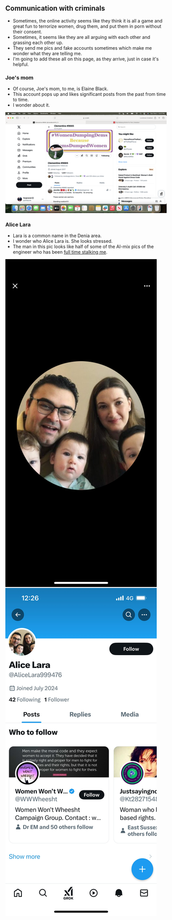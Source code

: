 ## Communication with criminals

- Sometimes, the online activity seems like they think it is all a game and great fun to terrorize women, drug them, and put them in porn without their consent.
- Sometimes, it seems like they are all arguing with each other and grassing each other up.
- They send me pics and fake accounts sometimes which make me wonder what they are telling me.
- I'm going to add these all on this page, as they arrive, just in case it's helpful.

### Joe's mom

- Of course, Joe's mom, to me, is Elaine Black. 
- This account pops up and likes significant posts from the past from time to time.
- I wonder about it.

![Joe's mom](../content/images/maybes/joes-mom.png)

### Alice Lara

- Lara is a common name in the Denia area. 
- I wonder who Alice Lara is. She looks stressed.
- The man in this pic looks like half of some of the AI-mix pics of the engineer who has been [full time stalking me](../content/images/fake-accounts/messages-oct/13.png).

![Alice Lara](../content/images/maybes/alice-lara-1.png)
![Alice Lara](../content/images/maybes/alice-lara-2.png)
